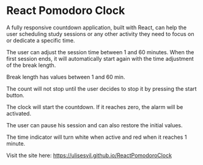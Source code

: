 #  React Pomodoro Clock

A fully responsive countdown application, built with React, can help the user scheduling study sessions or any other activity they need to focus on or dedicate a specific time.

The user can adjust the session time between 1 and 60 minutes. When the first session ends, it will automatically start again with the time adjustment of the break length.

Break length has values between 1 and 60 min.

The count will not stop until the user decides to stop it by pressing the start button.

The clock will start the countdown. If it reaches zero, the alarm will be activated.

The user can pause his session and can also restore the initial values.

The time indicator will turn white when active and red when it reaches 1 minute.

Visit the site here: https://ulisesvil.github.io/ReactPomodoroClock